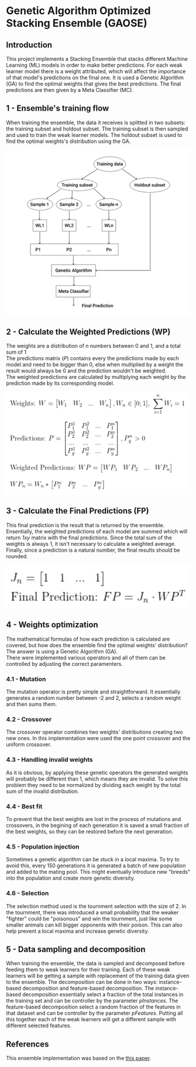 # Genetic Algorithm Optimized Stacking Ensemble (GAOSE)

## Introduction
This project implements a Stacking Ensemble that stacks different Machine Learning (ML) models in order to make better predictions. For each weak learner model there is a weight attributed, which will affect the importance of that model's predictions on the final one. It is used a Genetic Algorithm (GA) to find the optimal weights that gives the best predictions. The final predictions are then given by a Meta Classifier (MC).

## 1 - Ensemble's training flow
When training the ensemble, the data it receives is splitted in two subsets: the training subset and holdout subset. The training subset is then sampled and used to train the weak learner models. The holdout subset is used to find the optimal weights's distribution using the GA.

![ensemble representation](readme_imgs/training_representation.png "Training representation")

## 2 - Calculate the Weighted Predictions (WP)
The weights are a distribution of _n_ numbers between 0 and 1, and a total sum of 1<br/>
The predictions matrix (_P_) contains every the predictions made by each model and need to be bigger than 0, else when multiplied by a weight the result would always be 0 and the prediction wouldn't be weighted.<br/>
The weighted predictions are calculated by multiplying each weight by the prediction made by its corresponding model.
<br/>

![ensemble representation](readme_imgs/wp_formulas.png "WP formulas")

## 3 - Calculate the Final Predictions (FP)
This final prediction is the result that is returned by the ensemble. Ensentially, the weighted predictions of each model are summed which will return _1xy_ matrix with the final predictions. Since the total sum of the weights is always 1, it isn't necessary to calculate a weighted average. Finally, since a prediction is a natural number, the final results should be rounded.

![ensemble representation](readme_imgs/fp_formula.png "FP formula")

## 4 - Weights optimization
The mathematical formulas of how each prediction is calculated are covered, but how does the ensemble find the optimal weights' distribution? The answer is using a Genetic Algorithm (GA).<br/>
There were implemented various operators and all of them can be controlled by adjusting the correct paramenters.<br/>

### 4.1 - Mutation
The mutation operator is pretty simple and straightforward. It essentially generates a random number between -2 and 2, selects a random weight and then sums them.

### 4.2 - Crossover
The crossover operator combines two weights' distributions creating two new ones. In this implementation were used the one point crossover and the uniform crossover.

### 4.3 - Handling invalid weights
As it is obvious, by applying these genetic operators the generated weights will probably be different than 1, which means they are invalid. To solve this problem they need to be normalized by dividing each weight by the total sum of the invalid distribution.

### 4.4 - Best fit
To prevent that the best weights are lost in the process of mutations and crossovers, in the begining of each generation it is saved a small fraction of the best weights, so they can be restored before the next generation.

### 4.5 - Population injection
Sometimes a genetic algorithm can be stuck in a local maxima. To try to avoid this, every 150 generations it is generated a batch of new population and added to the mating pool. This might eventually introduce new "breeds" into the population and create more genetic diversity.

### 4.6 - Selection
The selection method used is the tournment selection with the size of 2. In the tournment, there was introduced a small probability that the weaker "fighter" could be "poisonous" and win the tournment, just like some smaller animals can kill bigger opponents with their poison. This can also help prevent a local maxima and increase genetic diversity.

## 5 - Data sampling and decomposition
When training the ensemble, the data is sampled and decomposed before feeding them to weak learners for their training. Each of these weak learners will be getting a sample with replacement of the training data given to the ensemble. The decomposition can be done in two ways: instance-based decomposition and feature-based decomposition. The instance-based decomposition essentially select a fraction of the total instances in the training set and can be controller by the parameter _pInstances_. The feature-based decomposition select a random fraction of the features in that dataset and can be controller by the parameter _pFeatures_. Putting all this together each of the weak learners will get a different sample with different selected features.

## References
This ensemble implementation was based on the [this paper](https://scholarworks.lib.csusb.edu/cgi/viewcontent.cgi?article=1061&context=jitim).